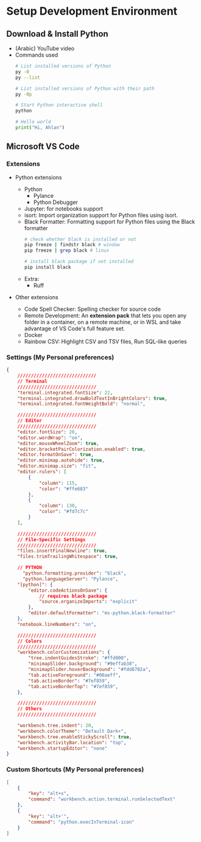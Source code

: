 # Setup Development Environment

## Download & Install Python
- (Arabic) YouTube video
- Commands used
  ```bash
  # List installed versions of Python
  py -0
  py --list

  # List installed versions of Python with their path
  py -0p

  # Start Python interactive shell
  python
  ```
  ```py
  # Hello world
  print("Hi, Ahlan")
  ```

## Microsoft VS Code
### Extensions
- Python extensions
  - Python
    - Pylance
    - Python Debugger
  - Jupyter: for notebooks support
  - isort: Import organization support for Python files using isort.
  - Black Formatter: Formatting support for Python files using the Black formatter
    ```bash
    # check whether black is installed or not
    pip freeze | findstr black # window
    pip freeze | grep black # linux

    # install black package if not installed
    pip install black
    ```
  - Extra:
    - Ruff

- Other extensions
  - Code Spell Checker: Spelling checker for source code
  - Remote Development: An **extension pack** that lets you open any folder in a container, on a remote machine, or in WSL and take advantage of VS Code's full feature set.
  - Docker
  - Rainbow CSV: Highlight CSV and TSV files, Run SQL-like queries

### Settings (My Personal preferences)
```json
{
    /////////////////////////////
    // Terminal
    /////////////////////////////
    "terminal.integrated.fontSize": 22,
    "terminal.integrated.drawBoldTextInBrightColors": true,
    "terminal.integrated.fontWeightBold": "normal",

    /////////////////////////////
    // Editor
    /////////////////////////////
    "editor.fontSize": 20,
    "editor.wordWrap": "on",
    "editor.mouseWheelZoom": true,
    "editor.bracketPairColorization.enabled": true,
    "editor.formatOnSave": true,
    "editor.minimap.autohide": true,
    "editor.minimap.size": "fit",
    "editor.rulers": [
        {
            "column": 115,
            "color": "#ffe683"
        },
        {
            "column": 130,
            "color": "#fd7c7c"
        }
    ],

    /////////////////////////////
    // File-Specific Settings
    /////////////////////////////
    "files.insertFinalNewline": true,
    "files.trimTrailingWhitespace": true,

    // PYTHON
      "python.formatting.provider": "black",
      "python.languageServer": "Pylance",
    "[python]": {
        "editor.codeActionsOnSave": {
            // requires black package
            "source.organizeImports": "explicit"
        },
        "editor.defaultFormatter": "ms-python.black-formatter"
    },
    "notebook.lineNumbers": "on",

    /////////////////////////////
    // Colors
    /////////////////////////////
    "workbench.colorCustomizations": {
        "tree.indentGuidesStroke": "#ffd000",
        "minimapSlider.background": "#9effab38",
        "minimapSlider.hoverBackground": "#fdd8702a",
        "tab.activeForeground": "#00aeff",
        "tab.activeBorder": "#7ef859",
        "tab.activeBorderTop": "#7ef859",
    },

    /////////////////////////////
    // Others
    /////////////////////////////

    "workbench.tree.indent": 20,
    "workbench.colorTheme": "Default Dark+",
    "workbench.tree.enableStickyScroll": true,
    "workbench.activityBar.location": "top",
    "workbench.startupEditor": "none"
}

```
### Custom Shortcuts (My Personal preferences)
```json
[
    {
        "key": "alt+x",
        "command": "workbench.action.terminal.runSelectedText"
    },
    {
        "key": "alt+'",
        "command": "python.execInTerminal-icon"
    }
]
```
